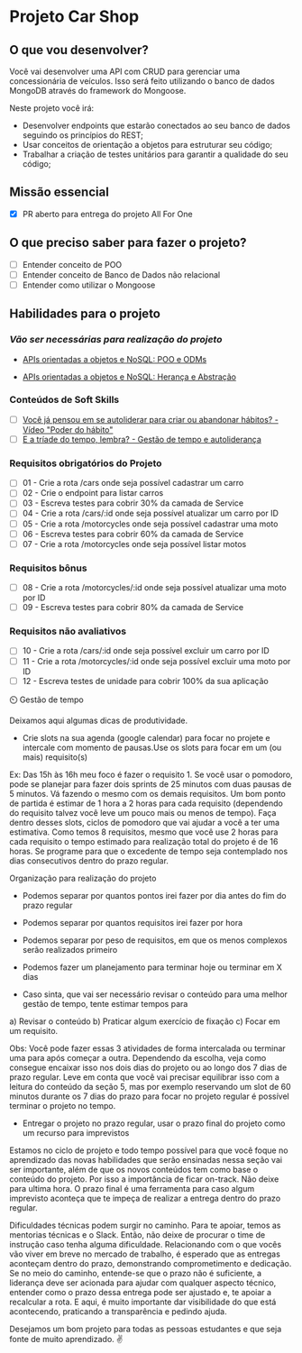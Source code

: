 # Projeto Car Shop

## O que vou desenvolver?

Você vai desenvolver uma API com CRUD para gerenciar uma concessionária de veículos. Isso será feito utilizando o banco de dados MongoDB através do framework do Mongoose.

Neste projeto você irá:

- Desenvolver endpoints que estarão conectados ao seu banco de dados seguindo os princípios do REST;
- Usar conceitos de orientação a objetos para estruturar seu código;
- Trabalhar a criação de testes unitários para garantir a qualidade do seu código;

## Missão essencial

- [X] PR aberto para entrega do projeto All For One

## O que preciso saber para fazer o projeto?

- [ ] Entender conceito de POO
- [ ] Entender conceito de Banco de Dados não relacional
- [ ] Entender como utilizar o Mongoose

## Habilidades para o projeto

### _Vão ser necessárias para realização do projeto_

- [APIs orientadas a objetos e NoSQL: POO e ODMs](https://app.betrybe.com/learn/course/5e938f69-6e32-43b3-9685-c936530fd326/module/94d0e996-1827-4fbc-bc24-c99fb592925b/section/31fdf796-fb5a-4a3f-b1d5-4eadd0ab0147/day/fa158180-d0d0-40d7-83bf-ff7c0c983b10/lesson/453cd880-37f1-4e84-9d69-e31738083558)

- [APIs orientadas a objetos e NoSQL: Herança e Abstração](https://app.betrybe.com/learn/course/5e938f69-6e32-43b3-9685-c936530fd326/module/94d0e996-1827-4fbc-bc24-c99fb592925b/section/31fdf796-fb5a-4a3f-b1d5-4eadd0ab0147/day/d87d8c3f-23f2-429b-b571-265103e6418d/lesson/0ec9c610-f806-4ae2-9104-a982edbf632b)

### Conteúdos de Soft Skills

- [ ] [Você já pensou em se autoliderar para criar ou abandonar hábitos? - Vídeo "Poder do hábito"](https://www.youtube.com/watch?v=9BtrLf6PfYY)
- [ ] [E a tríade do tempo, lembra? - Gestão de tempo e autoliderança](https://app.betrybe.com/learn/course/5e938f69-6e32-43b3-9685-c936530fd326/module/2e0692c9-e226-4e95-860a-b4cad80e3c3c/section/13db8d8e-2dcb-44f1-badf-6616dabbef59/day/e85945dd-855e-47a5-839f-b51cc3fce70e/lesson/f34b3270-2341-48b0-b282-3611457aa0d6)

### Requisitos obrigatórios do Projeto

- [ ] 01 - Crie a rota /cars onde seja possível cadastrar um carro
- [ ] 02 - Crie o endpoint para listar carros
- [ ] 03 - Escreva testes para cobrir 30% da camada de Service
- [ ] 04 - Crie a rota /cars/:id onde seja possível atualizar um carro por ID
- [ ] 05 - Crie a rota /motorcycles onde seja possível cadastrar uma moto
- [ ] 06 - Escreva testes para cobrir 60% da camada de Service
- [ ] 07 - Crie a rota /motorcycles onde seja possível listar motos

### Requisitos bônus

- [ ] 08 - Crie a rota /motorcycles/:id onde seja possível atualizar uma moto por ID
- [ ] 09 - Escreva testes para cobrir 80% da camada de Service

### Requisitos não avaliativos

- [ ] 10 - Crie a rota /cars/:id onde seja possível excluir um carro por ID
- [ ] 11 - Crie a rota /motorcycles/:id onde seja possível excluir uma moto por ID
- [ ] 12 - Escreva testes de unidade para cobrir 100% da sua aplicação

⏲️ Gestão de tempo

Deixamos aqui algumas dicas de produtividade.

- Crie slots na sua agenda (google calendar) para focar no projete e intercale com momento de pausas.Use os slots para focar em um (ou mais) requisito(s)

Ex: Das 15h às 16h meu foco é fazer o requisito 1. Se você usar o pomodoro, pode se planejar para fazer dois sprints de 25 minutos com duas pausas de 5 minutos. Vá fazendo o mesmo com os demais requisitos. Um bom ponto de partida é estimar de 1 hora a 2 horas para cada requisito (dependendo do requisito talvez você leve um pouco mais ou menos de tempo). Faça dentro desses slots, ciclos de pomodoro que vai ajudar a você a ter uma estimativa. Como temos 8 requisitos, mesmo que você use 2 horas para cada requisito o tempo estimado para realização total do projeto é de 16 horas. Se programe para que o excedente de tempo seja contemplado nos dias consecutivos dentro do prazo regular.

Organização para realização do projeto

- Podemos separar por quantos pontos irei fazer por dia antes do fim do prazo regular
- Podemos separar por quantos requisitos irei fazer por hora
- Podemos separar por peso de requisitos, em que os menos complexos serão realizados primeiro
- Podemos fazer um planejamento para terminar hoje ou terminar em X dias

- Caso sinta, que vai ser necessário revisar o conteúdo para uma melhor gestão de tempo, tente estimar tempos para

a) Revisar o conteúdo b) Praticar algum exercício de fixação c) Focar em um requisito.

Obs: Você pode fazer essas 3 atividades de forma intercalada ou terminar uma para após começar a outra. Dependendo da escolha, veja como consegue encaixar isso nos dois dias do projeto ou ao longo dos 7 dias de prazo regular. Leve em conta que você vai precisar equilibrar isso com a leitura do conteúdo da seção 5, mas por exemplo reservando um slot de 60 minutos durante os 7 dias do prazo para focar no projeto regular é possível terminar o projeto no tempo.

- Entregar o projeto no prazo regular, usar o prazo final do projeto como um recurso para imprevistos

Estamos no ciclo de projeto e todo tempo possível para que você foque no aprendizado das novas habilidades que serão ensinadas nessa seção vai ser importante, além de que os novos conteúdos tem como base o conteúdo do projeto. Por isso a importância de ficar on-track. Não deixe para ultima hora. O prazo final é uma ferramenta para caso algum imprevisto aconteça que te impeça de realizar a entrega dentro do prazo regular.

Dificuldades técnicas podem surgir no caminho. Para te apoiar, temos as mentorias técnicas e o Slack. Então, não deixe de procurar o time de instrução caso tenha alguma dificuldade. Relacionando com o que vocês vão viver em breve no mercado de trabalho, é esperado que as entregas aconteçam dentro do prazo, demonstrando comprometimento e dedicação. Se no meio do caminho, entende-se que o prazo não é suficiente, a liderança deve ser acionada para ajudar com qualquer aspecto técnico, entender como o prazo dessa entrega pode ser ajustado e, te apoiar a recalcular a rota. E aqui, é muito importante dar visibilidade do que está acontecendo, praticando a transparência e pedindo ajuda.

Desejamos um bom projeto para todas as pessoas estudantes e que seja fonte de muito aprendizado. ✌️
